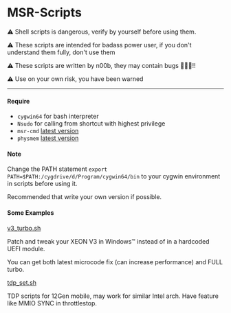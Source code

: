 # MSR-Scripts

⚠ Shell scripts is dangerous, verify by yourself before using them. 

⚠ These scripts are intended for badass power user, if you don't understand them fully, don't use them

⚠ These scripts are written by n00b, they may contain bugs 🐞🐞🐞!!

⚠ Use on your own risk, you have been warned

---

#### Require

- `cygwin64` for bash interpreter 
- `Nsudo` for calling from shortcut with highest privilege 
- `msr-cmd` [latest version](https://github.com/cocafe/msr-utility)
- `physmem` [latest version](https://github.com/cocafe/physmem)

#### Note

Change the PATH statement `export PATH=$PATH:/cygdrive/d/Program/cygwin64/bin` to your cygwin environment in scripts before using it.

Recommended that write your own version if possible.

#### Some Examples

[v3_turbo.sh](2699v3/v3_turbo.sh) 

Patch and tweak your XEON V3 in Windows™ instead of in a hardcoded UEFI module.

You can get both latest microcode fix (can increase performance) and FULL turbo.

[tdp_set.sh](12900H/tdp_set.sh) 

TDP scripts for 12Gen mobile, may work for similar Intel arch. Have feature like MMIO SYNC in throttlestop.

